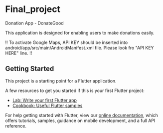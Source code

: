 # Final_project

Donation App - DonateGood

This application is designed for enabling users to make donations easily.

!! To activate Google Maps, API KEY should be inserted into android/app/src/main/AndroidManifest.xml file. 
Please look fro "API KEY HERE" line. !!



## Getting Started

This project is a starting point for a Flutter application.

A few resources to get you started if this is your first Flutter project:

- [Lab: Write your first Flutter app](https://flutter.dev/docs/get-started/codelab)
- [Cookbook: Useful Flutter samples](https://flutter.dev/docs/cookbook)

For help getting started with Flutter, view our
[online documentation](https://flutter.dev/docs), which offers tutorials,
samples, guidance on mobile development, and a full API reference.

